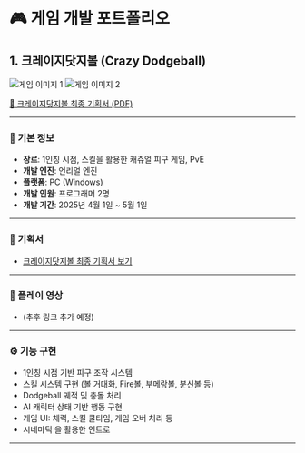 # 🎮 게임 개발 포트폴리오

## 1. 크레이지닷지볼 (Crazy Dodgeball)

![게임 이미지 1](https://github.com/user-attachments/assets/1e15ea8a-2442-42dd-8835-4a561bf9a018)
![게임 이미지 2](https://github.com/user-attachments/assets/028c41ef-98d4-4617-96f8-000c949cd150)

[📄 크레이지닷지볼 최종 기획서 (PDF)](https://github.com/user-attachments/files/20388583/default.pdf)

---

### 📌 기본 정보
- **장르**: 1인칭 시점, 스킬을 활용한 캐쥬얼 피구 게임, PvE  
- **개발 엔진**: 언리얼 엔진  
- **플랫폼**: PC (Windows)  
- **개발 인원**: 프로그래머 2명  
- **개발 기간**: 2025년 4월 1일 ~ 5월 1일  

---

### 📁 기획서
- [크레이지닷지볼 최종 기획서 보기](https://github.com/user-attachments/files/20388583/default.pdf)

---

### 🎥 플레이 영상
- (추후 링크 추가 예정)

---

### ⚙ 기능 구현
- 1인칭 시점 기반 피구 조작 시스템  
- 스킬 시스템 구현 (볼 거대화, Fire볼, 부메랑볼, 분신볼 등)  
- Dodgeball 궤적 및 충돌 처리  
- AI 캐릭터 상태 기반 행동 구현  
- 게임 UI: 체력, 스킬 쿨타임, 게임 오버 처리 등  
- 시네마틱 을 활용한 인트로
---



